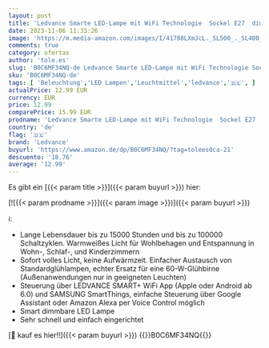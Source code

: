 ```yaml
---
layout: post
title: 'Ledvance Smarte LED-Lampe mit WiFi Technologie  Sockel E27  dimmbar  warmweiß  2700K   ersetzt Glühlampen mit 60W  steuerbar mit Alexa  Google Assistant und Samsung SmartThings  SMART+  2er-Pack'
date: 2023-11-06 11:33:26
image: 'https://m.media-amazon.com/images/I/41788LXmJcL._SL500_._SL400_.jpg'
comments: true
category: ofertas
author: 'tole.es'
slug: 'B0C6MF34NQ-de Ledvance Smarte LED-Lampe mit WiFi Technologie Sockel E27...'
sku: 'B0C6MF34NQ-de'
tags: [ 'Beleuchtung','LED Lampen','Leuchtmittel','ledvance','🇩🇪', ]
actualPrice: 12.99 EUR
currency: EUR
price: 12.99
comparePrice: 15.99 EUR
prodname: 'Ledvance Smarte LED-Lampe mit WiFi Technologie  Sockel E27  dimmbar  warmweiß  2700K   ersetzt Glühlampen mit 60W  steuerbar mit Alexa  Google Assistant und Samsung SmartThings  SMART+  2er-Pack'
country: 'de'
flag: '🇩🇪'
brand: 'Ledvance'
buyurl: 'https://www.amazon.de/dp/B0C6MF34NQ/?tag=tolees0ca-21'
descuento: '18.76'
average: '12.99'
---
```


Es gibt ein [{{< param title >}}]({{< param buyurl >}}) hier:

[![{{< param prodname >}}]({{< param image >}})]({{< param buyurl >}})

ℹ️:

- Lange Lebensdauer bis zu 15000 Stunden und bis zu 100000 Schaltzyklen. Warmweißes Licht für Wohlbehagen und Entspannung in Wohn-, Schlaf-, und Kinderzimmern
- Sofort volles Licht, keine Aufwärmzeit. Einfacher Austausch von Standardglühlampen, echter Ersatz für eine 60-W-Glühbirne (Außenanwendungen nur in geeigneten Leuchten)
- Steuerung über LEDVANCE SMART+ WiFi App (Apple oder Android ab 6.0) und SAMSUNG SmartThings, einfache Steuerung über Google Assistant oder Amazon Alexa per Voice Control möglich
- Smart dimmbare LED Lampe
- Sehr schnell und einfach eingerichtet

[🛒 kauf es hier!!]({{< param buyurl >}})
{{<world>}}B0C6MF34NQ{{</world>}}
